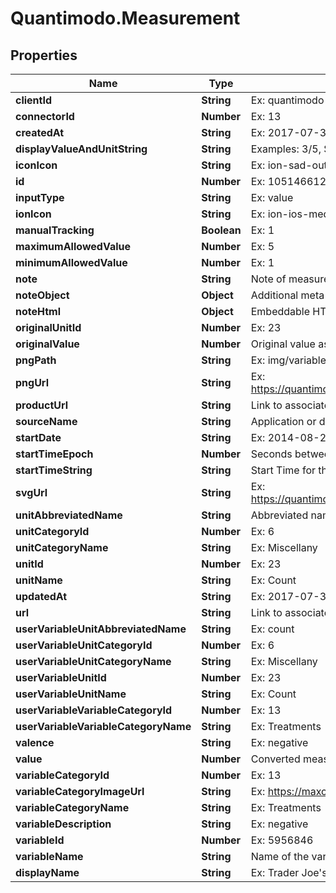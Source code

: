# Quantimodo.Measurement

## Properties
Name | Type | Description | Notes
------------ | ------------- | ------------- | -------------
**clientId** | **String** | Ex: quantimodo | [optional] 
**connectorId** | **Number** | Ex: 13 | [optional] 
**createdAt** | **String** | Ex: 2017-07-30 21:08:36 | [optional] 
**displayValueAndUnitString** | **String** | Examples: 3/5, $10, or 1 count | [optional] 
**iconIcon** | **String** | Ex: ion-sad-outline | [optional] 
**id** | **Number** | Ex: 1051466127 | [optional] 
**inputType** | **String** | Ex: value | [optional] 
**ionIcon** | **String** | Ex: ion-ios-medkit-outline | [optional] 
**manualTracking** | **Boolean** | Ex: 1 | [optional] 
**maximumAllowedValue** | **Number** | Ex: 5 | [optional] 
**minimumAllowedValue** | **Number** | Ex: 1 | [optional] 
**note** | **String** | Note of measurement | [optional] 
**noteObject** | **Object** | Additional meta data for the measurement | [optional] 
**noteHtml** | **Object** | Embeddable HTML with message hyperlinked with associated url | [optional] 
**originalUnitId** | **Number** | Ex: 23 | [optional] 
**originalValue** | **Number** | Original value as originally submitted | [optional] 
**pngPath** | **String** | Ex: img/variable_categories/treatments.png | [optional] 
**pngUrl** | **String** | Ex: https://quantimodo.quantimo.do/ionic/Modo/www/img/variable_categories/treatments.png | [optional] 
**productUrl** | **String** | Link to associated product for purchase | [optional] 
**sourceName** | **String** | Application or device used to record the measurement values | 
**startDate** | **String** | Ex: 2014-08-27 | [optional] 
**startTimeEpoch** | **Number** | Seconds between the start of the event measured and 1970 (Unix timestamp) | [optional] 
**startTimeString** | **String** | Start Time for the measurement event in UTC ISO 8601 YYYY-MM-DDThh:mm:ss | 
**svgUrl** | **String** | Ex: https://quantimodo.quantimo.do/ionic/Modo/www/img/variable_categories/treatments.svg | [optional] 
**unitAbbreviatedName** | **String** | Abbreviated name for the unit of measurement | 
**unitCategoryId** | **Number** | Ex: 6 | [optional] 
**unitCategoryName** | **String** | Ex: Miscellany | [optional] 
**unitId** | **Number** | Ex: 23 | [optional] 
**unitName** | **String** | Ex: Count | [optional] 
**updatedAt** | **String** | Ex: 2017-07-30 21:08:36 | [optional] 
**url** | **String** | Link to associated Facebook like or Github commit, for instance | [optional] 
**userVariableUnitAbbreviatedName** | **String** | Ex: count | [optional] 
**userVariableUnitCategoryId** | **Number** | Ex: 6 | [optional] 
**userVariableUnitCategoryName** | **String** | Ex: Miscellany | [optional] 
**userVariableUnitId** | **Number** | Ex: 23 | [optional] 
**userVariableUnitName** | **String** | Ex: Count | [optional] 
**userVariableVariableCategoryId** | **Number** | Ex: 13 | [optional] 
**userVariableVariableCategoryName** | **String** | Ex: Treatments | [optional] 
**valence** | **String** | Ex: negative | [optional] 
**value** | **Number** | Converted measurement value in requested unit | 
**variableCategoryId** | **Number** | Ex: 13 | [optional] 
**variableCategoryImageUrl** | **String** | Ex: https://maxcdn.icons8.com/Color/PNG/96/Healthcare/pill-96.png | [optional] 
**variableCategoryName** | **String** | Ex: Treatments | [optional] 
**variableDescription** | **String** | Ex: negative | [optional] 
**variableId** | **Number** | Ex: 5956846 | [optional] 
**variableName** | **String** | Name of the variable for which we are creating the measurement records | 
**displayName** | **String** | Ex: Trader Joe&#39;s Bedtime Tea | [optional] 


